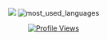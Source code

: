 
<p align="center">
    <img src="https://github-readme-streak-stats.herokuapp.com/?user=nee1k&theme=dark&hide_border=true" />
    <img alt="most_used_languages" src="https://github-readme-stats.vercel.app/api/top-langs/?username=nee1k&layout=compact&theme=dark&langs_count=10" />
</p>

<div align="center">
    <a href="#">
        <img alt="Profile Views" src="https://komarev.com/ghpvc/?username=nee1k&color=lightgrey&style=plastic&&label=Profile+Views">
    </a>
</div>
